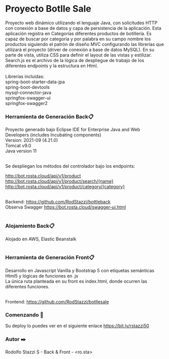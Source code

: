 # Proyecto Botlle Sale

Proyecto web dinámico utilizando el lenguaje Java, con solicitudes HTTP con conexión a base de datos y capa de persistencia de la aplicación. Esta aplicación registra en Categorías diferentes productos de botillería. Es capaz de buscar por categoría y por palabra en su campo nombre los productos siguiendo el patrón de diseño MVC configurando las librerías que utilizará el proyecto (driver de conexión a base de datos MySQL).
En su parte de vista, utiliza CSS para definir el layout de las vistas y estilizar. Search.js es el archivo de la lógica de despliegue de trabajo de los diferentes endpoints y la estructura en Html.
<br><br>
Librerías incluídas:<br>
spring-boot-starter-data-jpa<br>
spring-boot-devtools<br>
mysql-connector-java<br>
springfox-swagger-ui<br>
springfox-swagger2<br>

### Herramienta de Generación Back📋
Proyecto generado bajo Eclipse IDE for Enterprise Java and Web Developers (includes Incubating components)<br>
Version: 2021-09 (4.21.0)<br>
Tomcat v9.0<br>
Java version 11<br><br>

Se despliegan los métodos del controlador bajo los endpoints:<br>

http://bot.rosta.cloud/api/v1/product<br>
http://bot.rosta.cloud/api/v1/product/search/{name}<br>
http://bot.rosta.cloud/api/v1/product/category/{category}<br><br>

Backend: https://github.com/RodStazzi/bottleback<br>
Observa Swagger https://bot.rosta.cloud/swagger-ui.html<br><br>

### Alojamiento Back📋<br>
Alojado en AWS, Elastic Beanstalk<br><br>

### Herramienta de Generación Front📋<br>
Desarrollo en Javascript Vanilla y Bootstrap 5 con etiquetas semánticas Html5 y lógicas de funciones en .js<br>
La única ruta planteada en su front es index.html, donde ocurren las diferentes funciones.<br><br>

Frontend: https://github.com/RodStazzi/botllesale


### Comenzando 🚀
Su deploy lo puedes ver en el siguiente enlace https://bit.ly/rstazzi50

### Autor ✒️
Rodolfo Stazzi S - Back & Front - <ro.sta>
